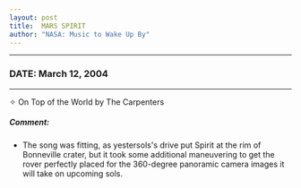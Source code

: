 ```yaml
---
layout: post
title:  MARS SPIRIT
author: "NASA: Music to Wake Up By"
---
```


----
### DATE: March 12, 2004
----
✧ On Top of the World by The Carpenters

##### Comment:
* The song was fitting, as yestersols's drive put Spirit at the rim of Bonneville crater, but it took some additional maneuvering to get the rover perfectly placed for the 360-degree panoramic camera images it will take on upcoming sols.
